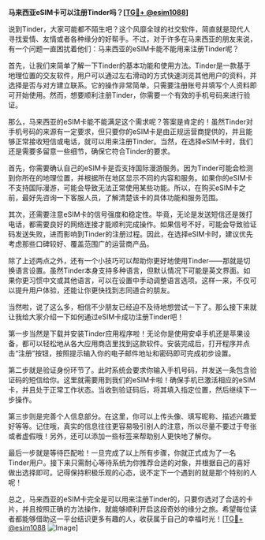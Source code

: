 **马来西亚eSIM卡可以注册Tinder吗？[[TG💪+ @esim1088](https://t.me/s/esim1088)]**

说到Tinder，大家可能都不陌生吧？这个风靡全球的社交软件，简直就是现代人寻找爱情、友情或者各种缘分的好帮手。不过，对于许多在马来西亚的朋友来说，有一个问题一直困扰着他们：马来西亚的eSIM卡能不能用来注册Tinder呢？

首先，让我们来简单了解一下Tinder的基本功能和使用方法。Tinder是一款基于地理位置的交友软件，用户可以通过左右滑动的方式快速浏览其他用户的资料，并选择是否与对方建立联系。它的操作非常简单，只需要注册账号并填写个人资料即可开始使用。然而，想要顺利注册Tinder，你需要一个有效的手机号码来进行验证。

那么，马来西亚的eSIM卡能不能满足这个需求呢？答案是肯定的！虽然Tinder对手机号码的来源有一定要求，但只要你的eSIM卡是由正规运营商提供的，并且能够正常接收短信或电话，就可以用来注册Tinder。当然，在选择eSIM卡时，我们还是需要多留意一些细节，确保它符合Tinder的要求。

首先，你需要确认自己的eSIM卡是否支持国际漫游服务。因为Tinder可能会检测到你所在的地理位置，并根据所在地区显示不同的内容和服务。如果你的eSIM卡不支持国际漫游，可能会导致无法正常使用某些功能。所以，在购买eSIM卡之前，最好先咨询一下客服人员，了解清楚该卡的具体功能和服务范围。

其次，还需要注意eSIM卡的信号强度和稳定性。毕竟，无论是发送短信还是拨打电话，都需要良好的网络连接才能顺利完成操作。如果信号不好，可能会导致验证码发送失败，进而影响到Tinder的注册过程。因此，在选择eSIM卡时，建议优先考虑那些口碑较好、覆盖范围广的运营商产品。

除了上述两点之外，还有一个小技巧可以帮助你更好地使用Tinder——那就是切换语言设置。虽然Tinder本身支持多种语言，但默认情况下可能是英文界面。如果你更习惯中文或其他语言，可以在设置中手动调整语言选项。这样一来，不仅可以提升用户体验，还能让你更快找到志同道合的朋友。

当然啦，说了这么多，相信不少朋友已经迫不及待地想尝试一下了。那么接下来就让我给大家介绍一下如何通过eSIM卡成功注册Tinder吧！

第一步当然是下载并安装Tinder应用程序啦！无论你是使用安卓手机还是苹果设备，都可以轻松地从各大应用商店里找到这款软件。安装完成后，打开程序并点击“注册”按钮，按照提示输入你的电子邮件地址和密码即可完成初步设置。

第二步就是验证身份环节了。此时系统会要求你输入手机号码，并发送一条包含验证码的短信给你。这里就需要用到我们的eSIM卡啦！确保手机已激活相应的eSIM卡，并且处于正常工作状态。当收到验证码后，将其填入指定位置，然后继续下一步操作。

第三步则是完善个人信息部分。在这里，你可以上传头像、填写昵称、描述兴趣爱好等等。记住哦，真实的信息往往更容易吸引别人的注意，所以尽量不要过于夸张或者虚假哦！另外，还可以添加一些标签来帮助别人更快地了解你。

最后一步就是等待匹配啦！一旦完成了以上所有步骤，你就正式成为了一名Tinder用户。接下来只需耐心等待系统为你推荐合适的对象，并根据自己的喜好做出选择即可。记得保持积极乐观的心态，说不定下一个遇到的就是那个特别的人呢！

总之，马来西亚的eSIM卡完全是可以用来注册Tinder的，只要你选对了合适的卡片，并且按照正确的方法操作，就能够顺利开启这段奇妙的缘分之旅。希望每位读者都能够借助这一平台结识更多有趣的人，收获属于自己的幸福时光！[[TG💪+ @esim1088](https://t.me/s/esim1088) ![Image](https://i.postimg.cc/4NQfJmqS/Snipaste-2025-05-13-00-14-12.png)]